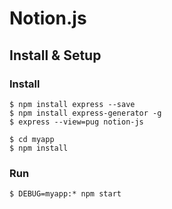 # Notion.js

## Install & Setup

### Install

```shell
$ npm install express --save
$ npm install express-generator -g
$ express --view=pug notion-js

$ cd myapp
$ npm install
```

### Run

```shell
$ DEBUG=myapp:* npm start
```
